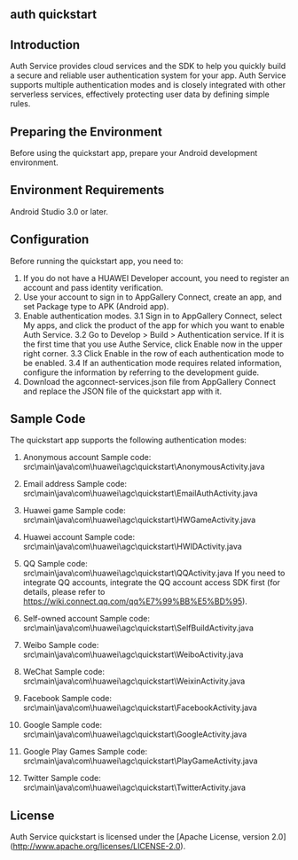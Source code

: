 ## auth quickstart

## Introduction
Auth Service provides cloud services and the SDK to help you quickly build a secure and reliable user authentication system for your app.
Auth Service supports multiple authentication modes and is closely integrated with other serverless services, effectively protecting user data by defining simple rules.

## Preparing the Environment
Before using the quickstart app, prepare your Android development environment.


## Environment Requirements
Android Studio 3.0 or later.
	
## Configuration
Before running the quickstart app, you need to:
1. If you do not have a HUAWEI Developer account, you need to register an account and pass identity verification.
2. Use your account to sign in to AppGallery Connect, create an app, and set Package type to APK (Android app).
3. Enable authentication modes.
3.1 Sign in to AppGallery Connect, select My apps, and click the product of the app for which you want to enable Auth Service.
3.2 Go to Develop > Build > Authentication service. If it is the first time that you use Authe Service, click Enable now in the upper right corner.
3.3 Click Enable in the row of each authentication mode to be enabled.
3.4 If an authentication mode requires related information, configure the information by referring to the development guide.
4. Download the agconnect-services.json file from AppGallery Connect and replace the JSON file of the quickstart app with it.

## Sample Code
The quickstart app supports the following authentication modes:
1. Anonymous account
Sample code: src\main\java\com\huawei\agc\quickstart\AnonymousActivity.java

2. Email address
Sample code: src\main\java\com\huawei\agc\quickstart\EmailAuthActivity.java

3. Huawei game
Sample code: src\main\java\com\huawei\agc\quickstart\HWGameActivity.java

4. Huawei account
Sample code: src\main\java\com\huawei\agc\quickstart\HWIDActivity.java

5. QQ
Sample code: src\main\java\com\huawei\agc\quickstart\QQActivity.java
If you need to integrate QQ accounts, integrate the QQ account access SDK first (for details, please refer to https://wiki.connect.qq.com/qq%E7%99%BB%E5%BD%95).

6. Self-owned account
Sample code: src\main\java\com\huawei\agc\quickstart\SelfBuildActivity.java

7. Weibo
Sample code: src\main\java\com\huawei\agc\quickstart\WeiboActivity.java

8. WeChat
Sample code: src\main\java\com\huawei\agc\quickstart\WeixinActivity.java

9. Facebook
Sample code: src\main\java\com\huawei\agc\quickstart\FacebookActivity.java

10. Google
Sample code: src\main\java\com\huawei\agc\quickstart\GoogleActivity.java

11. Google Play Games
Sample code: src\main\java\com\huawei\agc\quickstart\PlayGameActivity.java

12. Twitter
Sample code: src\main\java\com\huawei\agc\quickstart\TwitterActivity.java


## License
Auth Service quickstart is licensed under the [Apache License, version 2.0] (http://www.apache.org/licenses/LICENSE-2.0).

